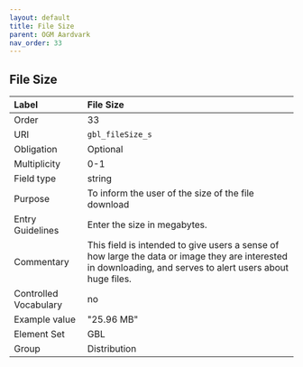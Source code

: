 ```yaml
---
layout: default
title: File Size
parent: OGM Aardvark
nav_order: 33
---
```


## File Size

| Label                 | File Size                                                                                                                                                   |
|:----------------------|:------------------------------------------------------------------------------------------------------------------------------------------------------------|
| Order           | 33                                                                                                                                                          |
| URI                   | `gbl_fileSize_s`                                                                                                                                            |
| Obligation            | Optional                                                                                                                                                    |
| Multiplicity          | 0-1                                                                                                                                                         |
| Field type            | string                                                                                                                                                      |
| Purpose               | To inform the user of the size of the file download                                                                                                         |
| Entry Guidelines      | Enter the size in megabytes.                                                                                                                                |
| Commentary            | This field is intended to give users a sense of how large the data or image they are interested in downloading, and serves to alert users about huge files. |
| Controlled Vocabulary | no                                                                                                                                                          |
| Example value         | "25.96 MB"                                                                                                                                                  |
| Element Set           | GBL                                                                                                                                                         |
| Group                 | Distribution                                                                                                                                                |
